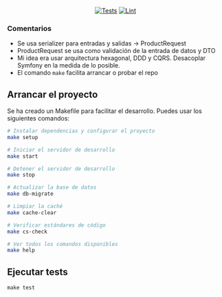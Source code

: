 <p align="center">
  <a href="https://github.com/lstordev/pt-flat/actions/workflows/run-tests.yml"><img src="https://github.com/luissantiago/elogquent/actions/workflows/run-tests.yml/badge.svg" alt="Tests"></a>
  <a href="https://github.com/lstordev/pt-flat/actions/workflows/code-quality.yml"><img src="https://github.com/luissantiago/elogquent/actions/workflows/code-quality.yml/badge.svg" alt="Lint"></a>
</p>


### Comentarios
- Se usa serializer para entradas y salidas -> ProductRequest
- ProductRequest se usa como validación de la entrada de datos y DTO
- Mi idea era usar arquitectura hexagonal, DDD y CQRS. Desacoplar Symfony en la medida de lo posible.
- El comando `make` facilita arrancar o probar el repo


## Arrancar el proyecto
Se ha creado un Makefile para facilitar el desarrollo. Puedes usar los siguientes comandos:

```bash
# Instalar dependencias y configurar el proyecto
make setup

# Iniciar el servidor de desarrollo
make start

# Detener el servidor de desarrollo
make stop

# Actualizar la base de datos
make db-migrate

# Limpiar la caché
make cache-clear

# Verificar estándares de código
make cs-check

# Ver todos los comandos disponibles
make help
```

## Ejecutar tests 
```make test```

